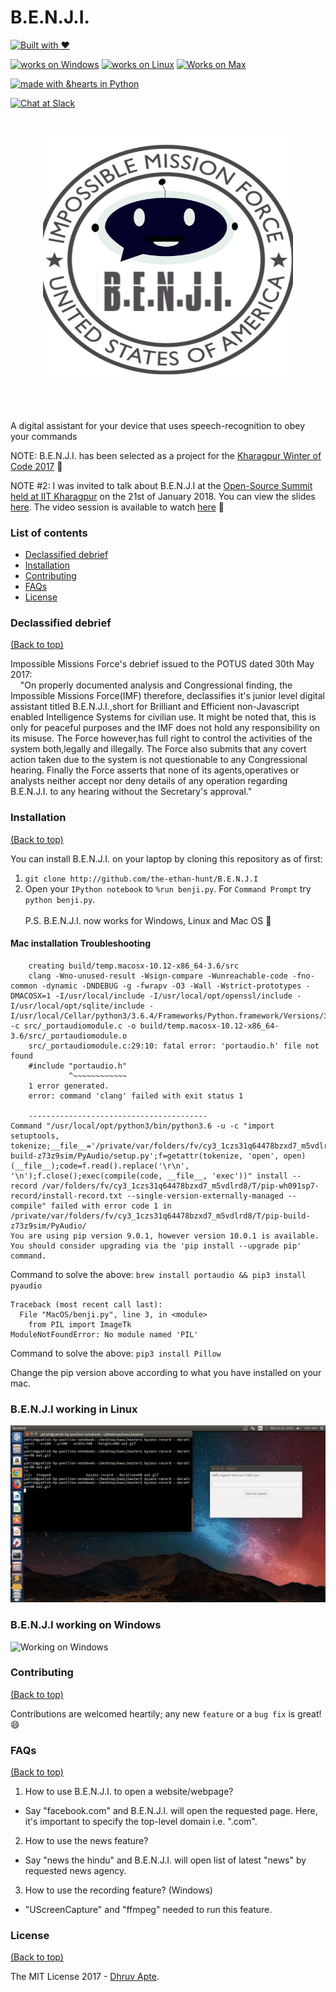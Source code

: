 # B.E.N.J.I.

[![Built with ❤](https://forthebadge.com/images/badges/built-with-love.svg)](https://forthebadge.com/#)

[![works on Windows](https://img.shields.io/badge/works%20on-Windows-blue.svg)](http://shields.io/#your-badge)
[![works on Linux](https://img.shields.io/badge/works%20on-Linux-green.svg)](http://shields.io/#your-badge)
[![Works on Max](https://img.shields.io/badge/works%20on-Mac-yellow.svg)](http://shields.io/#your-badge)


[![made with &hearts in Python](https://img.shields.io/badge/made%20with%20%E2%9D%A4%20in-Python-red.svg)](http://shields.io/#your-badge)

[![Chat at Slack](https://img.shields.io/badge/chat-on%20slack-green.svg?style=flat)](https://join.slack.com/t/benjispace/shared_invite/enQtMjgwOTc4ODE1Nzk2LTE1OGY4MjFlMGVhNWQ2NTRiOTRjMTE5OTFmZDBjNGViZGYwYmI3M2M4ZWJmNjIxYTc5MDFhZjczYTIzNDk2NTE)


<h1 align="center">
	<img width="400" src="https://raw.githubusercontent.com/the-ethan-hunt/B.E.N.J.I./master/benji_final.ico">
	<br>
	<br>
</h1>

A digital assistant for your device that uses speech-recognition to obey your commands

NOTE: B.E.N.J.I. has been selected as a project for the [Kharagpur Winter of Code 2017](https://kwoc.kossiitkgp.in/) :tada:

NOTE #2: I was invited to talk about B.E.N.J.I at the [Open-Source Summit held at IIT Kharagpur](https://kwoc.kossiitkgp.in/summit) on the 21st of January 2018. You can view the slides [here](https://github.com/the-ethan-hunt/B.E.N.J.I./blob/master/OSS_IIT_KGP_Dhruv_Apte.pdf). The video session is available to watch [here](https://www.youtube.com/watch?v=dydyiqR49KE&list=PLzumvJj1-3nDRq6Le2bFSmbtz0g7CppKb&index=11) :tada: 

### List of contents

- [Declassified debrief](#declassified-debrief)
- [Installation](#installation)
- [Contributing](#contributing)
- [FAQs](#faqs)
- [License](#license)

### Declassified debrief 

[(Back to top)](#list-of-contents)

<p>Impossible Missions Force's debrief issued to the POTUS dated 30th May 2017:<br>
&nbsp;&nbsp;&nbsp; "On properly documented analysis and Congressional finding, the Impossible Missions Force(IMF) therefore, declassifies it's junior level digital assistant titled B.E.N.J.I.,short for Brilliant and Efficient non-Javascript enabled Intelligence Systems for civilian use. It might be noted that, this is only for peaceful purposes and the IMF does not hold any responsibility on its misuse. The Force however,has full right to control the activities of the system both,legally and illegally. The Force also submits that any covert action taken due to the system is not questionable to any Congressional hearing. Finally the Force asserts that none of its agents,operatives or analysts neither accept nor deny details of any operation regarding B.E.N.J.I. to any hearing without the Secretary's approval."
</p>

### Installation

[(Back to top)](#list-of-contents)

You can install B.E.N.J.I. on your laptop by cloning this repository as of first:
1. `git clone http://github.com/the-ethan-hunt/B.E.N.J.I`
2. Open your `IPython notebook` to `%run benji.py`. For `Command Prompt` try `python benji.py`. <br><br>
P.S. B.E.N.J.I. now works for Windows, Linux and Mac OS :tada:

#### Mac installation Troubleshooting

````
    creating build/temp.macosx-10.12-x86_64-3.6/src
    clang -Wno-unused-result -Wsign-compare -Wunreachable-code -fno-common -dynamic -DNDEBUG -g -fwrapv -O3 -Wall -Wstrict-prototypes -DMACOSX=1 -I/usr/local/include -I/usr/local/opt/openssl/include -I/usr/local/opt/sqlite/include -I/usr/local/Cellar/python3/3.6.4/Frameworks/Python.framework/Versions/3.6/include/python3.6m -c src/_portaudiomodule.c -o build/temp.macosx-10.12-x86_64-3.6/src/_portaudiomodule.o
    src/_portaudiomodule.c:29:10: fatal error: 'portaudio.h' file not found
    #include "portaudio.h"
             ^~~~~~~~~~~~~
    1 error generated.
    error: command 'clang' failed with exit status 1
    
    ----------------------------------------
Command "/usr/local/opt/python3/bin/python3.6 -u -c "import setuptools, tokenize;__file__='/private/var/folders/fv/cy3_1czs31q64478bzxd7_m5vdlrd8/T/pip-build-z73z9sim/PyAudio/setup.py';f=getattr(tokenize, 'open', open)(__file__);code=f.read().replace('\r\n', '\n');f.close();exec(compile(code, __file__, 'exec'))" install --record /var/folders/fv/cy3_1czs31q64478bzxd7_m5vdlrd8/T/pip-wh091sp7-record/install-record.txt --single-version-externally-managed --compile" failed with error code 1 in /private/var/folders/fv/cy3_1czs31q64478bzxd7_m5vdlrd8/T/pip-build-z73z9sim/PyAudio/
You are using pip version 9.0.1, however version 10.0.1 is available.
You should consider upgrading via the 'pip install --upgrade pip' command.
````
Command to solve the above: ```brew install portaudio && pip3 install pyaudio```

```
Traceback (most recent call last):
  File "MacOS/benji.py", line 3, in <module>
    from PIL import ImageTk
ModuleNotFoundError: No module named 'PIL'
```
Command to solve the above: ```pip3 install Pillow```

Change the pip version above according to what you have installed on your mac.

### B.E.N.J.I working in Linux
![Working in Linux](working-benjion-linux.gif) 

### B.E.N.J.I working on Windows 
![Working on Windows](working-benji-windows.gif)

### Contributing

[(Back to top)](#list-of-contents)

Contributions are welcomed heartily; any new `feature` or a `bug fix` is great! :smile: <br>

### FAQs

[(Back to top)](#list-of-contents)

1. How to use B.E.N.J.I. to open a website/webpage? 
* Say "facebook.com" and B.E.N.J.I. will open the requested page. Here, it's important to specify the top-level domain i.e. ".com". 
2. How to use the news feature? 
* Say "news the hindu" and B.E.N.J.I. will open list of latest "news" by requested news agency.
3. How to use the recording feature? (Windows)
* "UScreenCapture" and "ffmpeg" needed to run this feature.   

### License

[(Back to top)](#list-of-contents)

The MIT License 2017 - [Dhruv Apte](http://github.com/the-ethan-hunt/).


